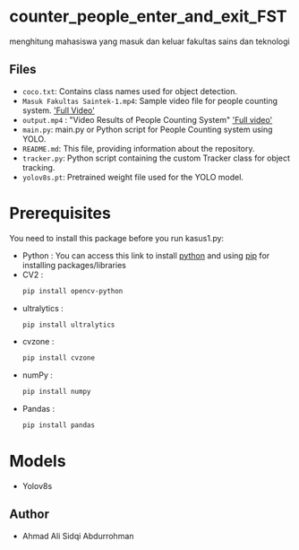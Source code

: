 # counter_people_enter_and_exit_FST
menghitung mahasiswa yang masuk dan keluar fakultas sains dan teknologi 

## Files
- `coco.txt`: Contains class names used for object detection.
- `Masuk Fakultas Saintek-1.mp4`: Sample video file for people counting system. ['Full Video'](https://youtu.be/4X9id0bNSmg)
- `output.mp4` : "Video Results of People Counting System" ['Full video'](https://youtu.be/K141G3Bhd3U)
- `main.py`: main.py or Python script for People Counting system using YOLO.
- `README.md`: This file, providing information about the repository.
- `tracker.py`: Python script containing the custom Tracker class for object tracking.
- `yolov8s.pt`: Pretrained weight file used for the YOLO model.
  
# Prerequisites
You need to install this package before you run kasus1.py:
* Python : You can access this link to install [python](https://www.python.org/downloads/) and using [pip](https://pypi.org/project/pip/) for installing  packages/libraries
* CV2 : 
  ```bash
  pip install opencv-python
* ultralytics :
  ```bash
  pip install ultralytics
* cvzone : 
  ```bash
  pip install cvzone
* numPy : 
  ```bash
  pip install numpy
* Pandas : 
  ```bash
  pip install pandas

# Models
* Yolov8s

## Author
- Ahmad Ali Sidqi Abdurrohman

